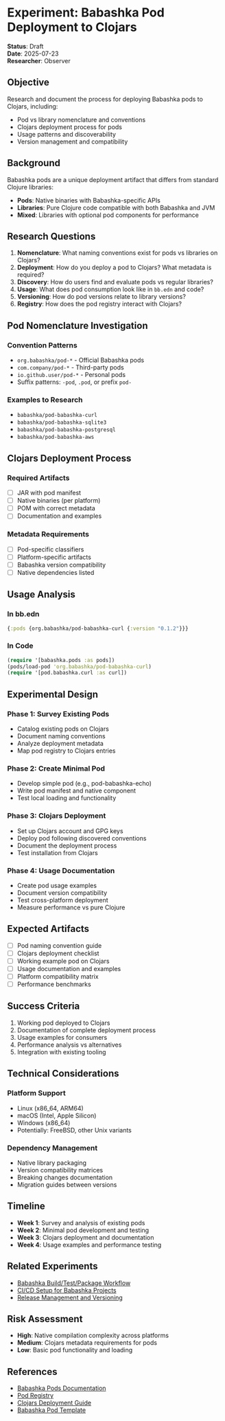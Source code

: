 # Experiment: Babashka Pod Deployment to Clojars

**Status**: Draft  
**Date**: 2025-07-23  
**Researcher**: Observer  

## Objective

Research and document the process for deploying Babashka pods to Clojars, including:
- Pod vs library nomenclature and conventions
- Clojars deployment process for pods
- Usage patterns and discoverability
- Version management and compatibility

## Background

Babashka pods are a unique deployment artifact that differs from standard Clojure libraries:
- **Pods**: Native binaries with Babashka-specific APIs
- **Libraries**: Pure Clojure code compatible with both Babashka and JVM
- **Mixed**: Libraries with optional pod components for performance

## Research Questions

1. **Nomenclature**: What naming conventions exist for pods vs libraries on Clojars?
2. **Deployment**: How do you deploy a pod to Clojars? What metadata is required?
3. **Discovery**: How do users find and evaluate pods vs regular libraries?
4. **Usage**: What does pod consumption look like in `bb.edn` and code?
5. **Versioning**: How do pod versions relate to library versions?
6. **Registry**: How does the pod registry interact with Clojars?

## Pod Nomenclature Investigation

### Convention Patterns
- `org.babashka/pod-*` - Official Babashka pods
- `com.company/pod-*` - Third-party pods
- `io.github.user/pod-*` - Personal pods
- Suffix patterns: `-pod`, `.pod`, or prefix `pod-`

### Examples to Research
- `babashka/pod-babashka-curl`
- `babashka/pod-babashka-sqlite3`
- `babashka/pod-babashka-postgresql`
- `babashka/pod-babashka-aws`

## Clojars Deployment Process

### Required Artifacts
- [ ] JAR with pod manifest
- [ ] Native binaries (per platform)
- [ ] POM with correct metadata
- [ ] Documentation and examples

### Metadata Requirements
- [ ] Pod-specific classifiers
- [ ] Platform-specific artifacts
- [ ] Babashka version compatibility
- [ ] Native dependencies listed

## Usage Analysis

### In bb.edn
```clojure
{:pods {org.babashka/pod-babashka-curl {:version "0.1.2"}}}
```

### In Code
```clojure
(require '[babashka.pods :as pods])
(pods/load-pod 'org.babashka/pod-babashka-curl)
(require '[pod.babashka.curl :as curl])
```

## Experimental Design

### Phase 1: Survey Existing Pods
- Catalog existing pods on Clojars
- Document naming conventions
- Analyze deployment metadata
- Map pod registry to Clojars entries

### Phase 2: Create Minimal Pod
- Develop simple pod (e.g., pod-babashka-echo)  
- Write pod manifest and native component
- Test local loading and functionality

### Phase 3: Clojars Deployment
- Set up Clojars account and GPG keys
- Deploy pod following discovered conventions
- Document the deployment process
- Test installation from Clojars

### Phase 4: Usage Documentation
- Create pod usage examples
- Document version compatibility
- Test cross-platform deployment
- Measure performance vs pure Clojure

## Expected Artifacts

- [ ] Pod naming convention guide
- [ ] Clojars deployment checklist
- [ ] Working example pod on Clojars
- [ ] Usage documentation and examples
- [ ] Platform compatibility matrix
- [ ] Performance benchmarks

## Success Criteria

1. Working pod deployed to Clojars
2. Documentation of complete deployment process
3. Usage examples for consumers
4. Performance analysis vs alternatives
5. Integration with existing tooling

## Technical Considerations

### Platform Support
- Linux (x86_64, ARM64)
- macOS (Intel, Apple Silicon)
- Windows (x86_64)
- Potentially: FreeBSD, other Unix variants

### Dependency Management
- Native library packaging
- Version compatibility matrices
- Breaking changes documentation
- Migration guides between versions

## Timeline

- **Week 1**: Survey and analysis of existing pods
- **Week 2**: Minimal pod development and testing
- **Week 3**: Clojars deployment and documentation
- **Week 4**: Usage examples and performance testing

## Related Experiments

- [Babashka Build/Test/Package Workflow](./babashka-build-test-package.md)
- [CI/CD Setup for Babashka Projects](./babashka-cicd-setup.md)
- [Release Management and Versioning](./babashka-release-management.md)

## Risk Assessment

- **High**: Native compilation complexity across platforms
- **Medium**: Clojars metadata requirements for pods
- **Low**: Basic pod functionality and loading

## References

- [Babashka Pods Documentation](https://book.babashka.org/#pods)
- [Pod Registry](https://github.com/babashka/pod-registry)
- [Clojars Deployment Guide](https://github.com/clojars/clojars-web/wiki/tutorial)
- [Babashka Pod Template](https://github.com/babashka/pod-babashka-template)